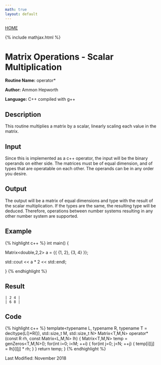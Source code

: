 ```yaml
---
math: true
layout: default
---
```

<a href="https://ammonhepworth.github.io/MATH4610/index">HOME</a>

{% include mathjax.html %}

# Matrix Operations - Scalar Multiplication

**Routine Name:** operator\*

**Author:** Ammon Hepworth

**Language:** C++ compiled with g++


## Description

This routine multiplies a matrix by a scalar, linearly scaling each value in the matrix.

## Input

Since this is implemented as a c++ operator, the input will be the binary operands on either side. The matrices must be of equal dimension, and of types that are operatable on each other. The operands can be in any order you desire.

## Output

The output will be a matrix of equal dimensions and type with the result of the scalar multiplication. If the types are the same, the resulting type will be deduced. Therefore, operations between number systems resulting in any other number system are supported.

## Example

{% highlight c++ %}
int main() 
{

  Matrix<double,2,2> a = {{ {1, 2},
                            {3, 4} }}; 

  std::cout << a \* 2 << std::endl;

}
{% endhighlight %}

## Result
```
| 2 4 |
| 6 8 |
```

## Code

{% highlight c++ %}
template<typename L, typename R, typename T = decltype(L()\*R()), std::size_t M, std::size_t N>
Matrix<T,M,N> operator\*(const R rh, const Matrix<L,M,N> lh)
{
	Matrix<T,M,N> temp = genZeros<T,M,N>();
	for(int i=0; i<M; ++i)
	{
		for(int j=0; j<N; ++j)
		{
			temp[i][j] = lh[i][j] \* rh;
		}
	}
	return temp;
}
{% endhighlight %}

Last Modified: November 2018
